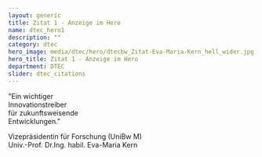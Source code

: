 ```yaml
---
layout: generic
title: Zitat 1 - Anzeige im Hero
name: dtec_hero1
description: ""
category: dtec
hero_image: media/dtec/hero/dtecbw_Zitat-Eva-Maria-Kern_hell_wider.jpg
hero_title: Zitat 1 - Anzeige im Hero
department: DTEC
slider: dtec_citations
---
```

<p>
"Ein wichtiger<br /> 
Innovationstreiber<br />
für zukunftsweisende<br />
Entwicklungen."
</p>
<p class="text_small">
	Vizepräsidentin für Forschung (UniBw M)<br />
	Univ.-Prof. Dr.Ing. habil. Eva-Maria Kern
</p>


